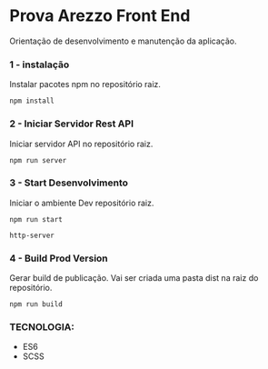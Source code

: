# Prova Arezzo Front End

Orientação de desenvolvimento e manutenção da aplicação.


### 1 - instalação

Instalar pacotes npm no repositório raiz.

```
npm install
```

### 2 - Iniciar Servidor Rest API

Iniciar servidor API no repositório raiz.

```
npm run server
```

### 3 - Start Desenvolvimento

Iniciar o ambiente Dev repositório raiz.

```
npm run start
```

```
http-server
```

### 4 - Build Prod Version

Gerar build de publicação. Vai ser criada uma pasta dist na raiz do repositório.

```
npm run build
```

### TECNOLOGIA:

* ES6
* SCSS